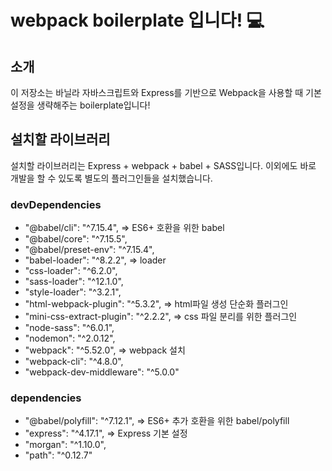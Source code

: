 webpack boilerplate 입니다! 💻
====

## 소개

이 저장소는 바닐라 자바스크립트와 Express를 기반으로 Webpack을 사용할 때 기본 설정을 생략해주는 boilerplate입니다!

## 설치할 라이브러리

설치할 라이브러리는 Express + webpack + babel + SASS입니다. 이외에도 바로 개발을 할 수 있도록 별도의 플러그인들을 설치했습니다.

### devDependencies

* "@babel/cli": "^7.15.4", => ES6+ 호환을 위한 babel
* "@babel/core": "^7.15.5",
* "@babel/preset-env": "^7.15.4",
* "babel-loader": "^8.2.2", => loader
* "css-loader": "^6.2.0",
* "sass-loader": "^12.1.0",
* "style-loader": "^3.2.1",
* "html-webpack-plugin": "^5.3.2", => html파일 생성 단순화 플러그인
* "mini-css-extract-plugin": "^2.2.2", => css 파일 분리를 위한 플러그인
* "node-sass": "^6.0.1",
* "nodemon": "^2.0.12",
* "webpack": "^5.52.0", => webpack 설치
* "webpack-cli": "^4.8.0",
* "webpack-dev-middleware": "^5.0.0" 

### dependencies

* "@babel/polyfill": "^7.12.1", => ES6+ 추가 호환을 위한 babel/polyfill
* "express": "^4.17.1", => Express 기본 설정
* "morgan": "^1.10.0",
* "path": "^0.12.7"